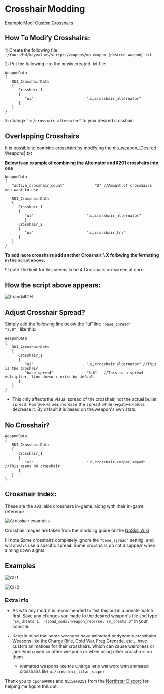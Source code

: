 # Crosshair Modding

Example Mod:
[Custom.Crosshairs](https://github.com/MysteriousRSA/Custom.Crosshairs)

## How To Modify Crosshairs:

1: Create the following file
`~/Your.Mod/keyvalues/scripts/weapons/mp_weapon_[desired weapon].txt`

2: Put the following into the newly created .txt file:

```
WeaponData
{
   RUI_CrosshairData
   {
      Crosshair_1
      {
         "ui"                        "ui/crosshair_alternator"
      }
   }
}
```

3: change `"ui/crosshair_alternator"` to your desired crosshair.

## Overlapping Crosshairs

It is possible to combine crosshairs by modifying the mp_weapon_[Desired
Weapons].txt

**Below is an example of combining the Alternator and R201 crosshairs
into one**

```
WeaponData
{
   "active_crosshair_count"              "2" //Amount of crosshairs you want to use

   RUI_CrosshairData
   {
      Crosshair_1
      {
         "ui"                        "ui/crosshair_alternator"
         }
      Crosshair_2
      {
         "ui"                        "ui/crosshair_tri"
      }
   }
}
```

**To add more crosshairs add another Crosshair\_\ X following the
formating in the script above.**

!!! note
    The limit for this seems to be 4 Crosshairs on-screen at once.

## How the script above appears:

![triandaltCH](https://user-images.githubusercontent.com/45333346/149623038-64937ab7-bb0f-450c-ba92-97c625e715bf.png)

## Adjust Crosshair Spread?

Simply add the following line below the  "ui" line
`"base_spread"               "3.0"`
, like this:

```
WeaponData
{
   RUI_CrosshairData
   {
      Crosshair_1
      {
         "ui"                        "ui/crosshair_alternator" //This is the Croshair
         "base_spread"               "3.0"   //This is a spread Multiplier, line doesn't exist by default
      }
   }
}
```

* This only affects the visual spread of the crosshair, not the actual bullet spread. Positive values increase the spread while negative values decrease it. By default it is based on the weapon's own stats.

## No Crosshair?

```
WeaponData
{
   RUI_CrosshairData
   {
      Crosshair_1
      {
         "ui"                        "ui/crosshair_sniper_amped" //This means NO crosshair
      }
   }
}
```

## Crosshair Index:

These are the available crosshairs in-game, along with their in-game
reference:

![Crosshair examples](https://github.com/Riccorbypro/Custom.Crosshairs/raw/main/assets/crosshairs.png)

Crosshair images are taken from the modding guide on the [NoSkill Wiki](https://noskill.gitbook.io/titanfall2)

!!! note
   Some crosshairs completely ignore the `"base_spread"` setting, and will always use a specific spread.
   Some crosshairs do not disappear when aiming down sights.

## Examples

![CH1](https://user-images.githubusercontent.com/45333346/149503054-45eb1fa5-5e89-4bf1-bf58-b58c1bfab94b.png)

![CH2](https://user-images.githubusercontent.com/45333346/149503085-154c05b8-4a76-4d03-80aa-fe67fba1bcb1.png)


### Extra Info


* As with any mod, it is recommended to test this out in a private match first. Save any changes you made to the desired weapon's file and type `"sv_cheats 1; reload_mods; weapon_reparse; sv_cheats 0"` in your console.


* Keep in mind that some weapons have animated or dynamic crosshairs. Weapons like the Charge Rifle, Cold War, Frag Grenade, etc... have custom animations for their crosshairs. Which can cause weirdness or jank when used on other weapons or when using other crosshairs on them.
   * Animated weapons like the Charge Rifle will work with animated crosshairs like `ui/crosshair_titan_sniper`

Thank you to `Cpone#0001` and `Nixie#8251` from the [Northstar
Discord](https://northstar.tf/discord) for helping me figure this out.
